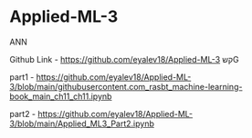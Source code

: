 # Applied-ML-3
ANN


Github Link - https://github.com/eyalev18/Applied-ML-3
קשG

part1 - https://github.com/eyalev18/Applied-ML-3/blob/main/githubusercontent.com_rasbt_machine-learning-book_main_ch11_ch11.ipynb

part2 - https://github.com/eyalev18/Applied-ML-3/blob/main/Applied_ML3_Part2.ipynb
